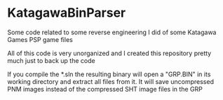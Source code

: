 KatagawaBinParser
=================

Some code related to some reverse engineering I did of some Katagawa Games PSP game files

All of this code is very unorganized and I created this repository pretty much just to back up the code


If you compile the *.sln the resulting binary will open a "GRP.BIN" in its working directory and extract all files from it. It will save uncompressed PNM images instead of the compressed SHT image files in the GRP
